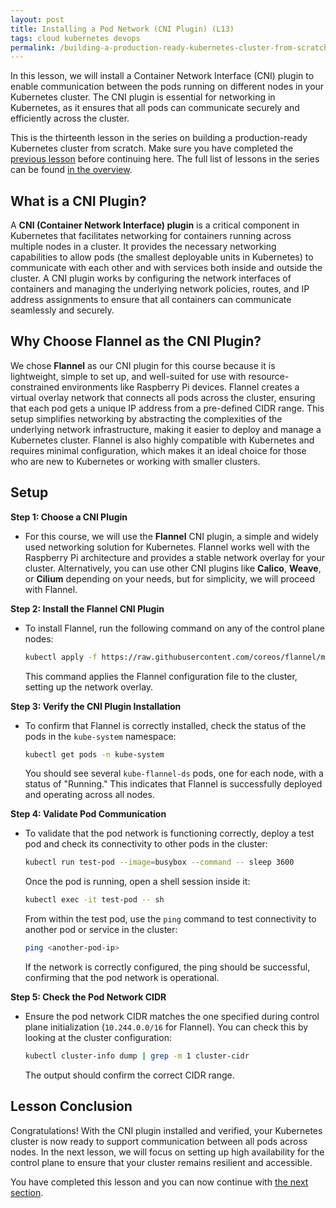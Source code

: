 ```yaml
---
layout: post
title: Installing a Pod Network (CNI Plugin) (L13)
tags: cloud kubernetes devops
permalink: /building-a-production-ready-kubernetes-cluster-from-scratch/lesson-13
---
```


In this lesson, we will install a Container Network Interface (CNI) plugin to
enable communication between the pods running on different nodes in your
Kubernetes cluster. The CNI plugin is essential for networking in Kubernetes, as
it ensures that all pods can communicate securely and efficiently across the
cluster.

This is the thirteenth lesson in the series on building a production-ready
Kubernetes cluster from scratch. Make sure you have completed the
[previous lesson](/building-a-production-ready-kubernetes-cluster-from-scratch/lesson-12)
before continuing here. The full list of lessons in the series can be found
[in the overview](/building-a-production-ready-kubernetes-cluster-from-scratch).

## What is a CNI Plugin?

A **CNI (Container Network Interface) plugin** is a critical component in
Kubernetes that facilitates networking for containers running across multiple
nodes in a cluster. It provides the necessary networking capabilities to allow
pods (the smallest deployable units in Kubernetes) to communicate with each
other and with services both inside and outside the cluster. A CNI plugin works
by configuring the network interfaces of containers and managing the underlying
network policies, routes, and IP address assignments to ensure that all
containers can communicate seamlessly and securely.

## Why Choose Flannel as the CNI Plugin?

We chose **Flannel** as our CNI plugin for this course because it is
lightweight, simple to set up, and well-suited for use with resource-constrained
environments like Raspberry Pi devices. Flannel creates a virtual overlay
network that connects all pods across the cluster, ensuring that each pod gets a
unique IP address from a pre-defined CIDR range. This setup simplifies
networking by abstracting the complexities of the underlying network
infrastructure, making it easier to deploy and manage a Kubernetes cluster.
Flannel is also highly compatible with Kubernetes and requires minimal
configuration, which makes it an ideal choice for those who are new to
Kubernetes or working with smaller clusters.

## Setup

**Step 1: Choose a CNI Plugin**

- For this course, we will use the **Flannel** CNI plugin, a simple and widely
  used networking solution for Kubernetes. Flannel works well with the Raspberry
  Pi architecture and provides a stable network overlay for your cluster.
  Alternatively, you can use other CNI plugins like **Calico**, **Weave**, or
  **Cilium** depending on your needs, but for simplicity, we will proceed with
  Flannel.

**Step 2: Install the Flannel CNI Plugin**

- To install Flannel, run the following command on any of the control plane
  nodes:
  ```bash
  kubectl apply -f https://raw.githubusercontent.com/coreos/flannel/master/Documentation/kube-flannel.yml
  ```
  This command applies the Flannel configuration file to the cluster, setting up
  the network overlay.

**Step 3: Verify the CNI Plugin Installation**

- To confirm that Flannel is correctly installed, check the status of the pods
  in the `kube-system` namespace:
  ```bash
  kubectl get pods -n kube-system
  ```
  You should see several `kube-flannel-ds` pods, one for each node, with a
  status of "Running." This indicates that Flannel is successfully deployed and
  operating across all nodes.

**Step 4: Validate Pod Communication**

- To validate that the pod network is functioning correctly, deploy a test pod
  and check its connectivity to other pods in the cluster:
  ```bash
  kubectl run test-pod --image=busybox --command -- sleep 3600
  ```
  Once the pod is running, open a shell session inside it:
  ```bash
  kubectl exec -it test-pod -- sh
  ```
  From within the test pod, use the `ping` command to test connectivity to
  another pod or service in the cluster:
  ```bash
  ping <another-pod-ip>
  ```
  If the network is correctly configured, the ping should be successful,
  confirming that the pod network is operational.

**Step 5: Check the Pod Network CIDR**

- Ensure the pod network CIDR matches the one specified during control plane
  initialization (`10.244.0.0/16` for Flannel). You can check this by looking at
  the cluster configuration:
  ```bash
  kubectl cluster-info dump | grep -m 1 cluster-cidr
  ```
  The output should confirm the correct CIDR range.

## Lesson Conclusion

Congratulations! With the CNI plugin installed and verified, your Kubernetes
cluster is now ready to support communication between all pods across nodes. In
the next lesson, we will focus on setting up high availability for the control
plane to ensure that your cluster remains resilient and accessible.

You have completed this lesson and you can now continue with
[the next section](/building-a-production-ready-kubernetes-cluster-from-scratch/section-5).
